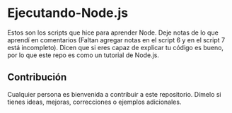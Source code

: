 # Ejecutando-Node.js
Estos son los scripts que hice para aprender Node. Deje notas de lo que aprendí en comentarios (Faltan agregar notas en el script 6 y en el script 7 está incompleto). Dicen que si eres capaz de explicar tu código es bueno, por lo que este repo es como un tutorial de Node.js.

## Contribución
Cualquier persona es bienvenida a contribuir a este repositorio. Dímelo si tienes ideas, mejoras, correcciones o ejemplos adicionales.
